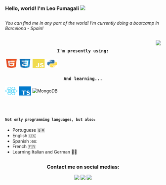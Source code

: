 ### Hello, world! I'm Leo Fumagali  <img src="https://raw.githubusercontent.com/kaueMarques/kaueMarques/master/hi.gif" width="30px">
##

<i>You can find me in any part of the world! I'm currently doing a bootcamp in Barcelona - Spain!</i>

<br>

<div style="display: inline" align="center">
  <img align="right" src="https://media2.giphy.com/media/V1oAq9IfVTnvPrrKWe/giphy.gif?cid=790b76116b0cfb96bc3c70a1141818ea120442d5a38ff5a5&rid=giphy.gif&ct=s">
  <h3><code>I'm presently using:</code></h3>
  <img align="center" alt="HTML" height="30" width="40" src="https://raw.githubusercontent.com/devicons/devicon/master/icons/html5/html5-original.svg">
  <img align="center" alt="CSS" height="30" width="40" src="https://raw.githubusercontent.com/devicons/devicon/master/icons/css3/css3-original.svg">
  <img align="center" alt="JavaScript" height="30" width="40" src="https://raw.githubusercontent.com/devicons/devicon/master/icons/javascript/javascript-plain.svg">
  <img align="center" alt="Python" height="30" width="40" src="https://raw.githubusercontent.com/devicons/devicon/master/icons/python/python-original.svg">
</div>

<div style="display: inline" align="center">
  <h3><code>And learning...</code></h3> 
  <img align="center" alt="React" height="30" width="40" src="https://raw.githubusercontent.com/devicons/devicon/master/icons/react/react-original.svg">
  <img align="center" alt="TypeScript" height="30" width="40" src="https://raw.githubusercontent.com/devicons/devicon/master/icons/typescript/typescript-plain.svg">
  <img align="center" alt="MongoDB" height="30" width="40" src="https://cdn.jsdelivr.net/gh/devicons/devicon/icons/mongodb/mongodb-original.svg" />
</div>

<br><br>

<div>
  <h4><code>Not only programming languages, but also:</code></h4>
  <ul>
    <li >Portuguese 🇧🇷
    <li>English 🇺🇸
    <li>Spanish :es:
    <li>French 🇫🇷
    <li>Learning Italian and German 🙌🏻
  </ul>
</div>

##

<div align="center">
  <h3>Contact me on social medias:</h3>
  <a href="https://instagram.com/leofumagali" target="_blank"><img src="https://img.shields.io/badge/Instagram-E4405F?style=for-the-badge&logo=instagram&logoColor=white"></a>
  <a href = "mailto:leonardo.fumagali@gmail.com" target="_blank"><img src="https://img.shields.io/badge/Gmail-D14836?style=for-the-badge&logo=gmail&logoColor=white"></a>
  <a href="https://linkedin.com/in/leonardo-fumagali-1836a9214" target="_blank"><img src="https://img.shields.io/badge/-LinkedIn-%230077B5?style=for-the-badge&logo=linkedin&logoColor=white"></a>
</div>
